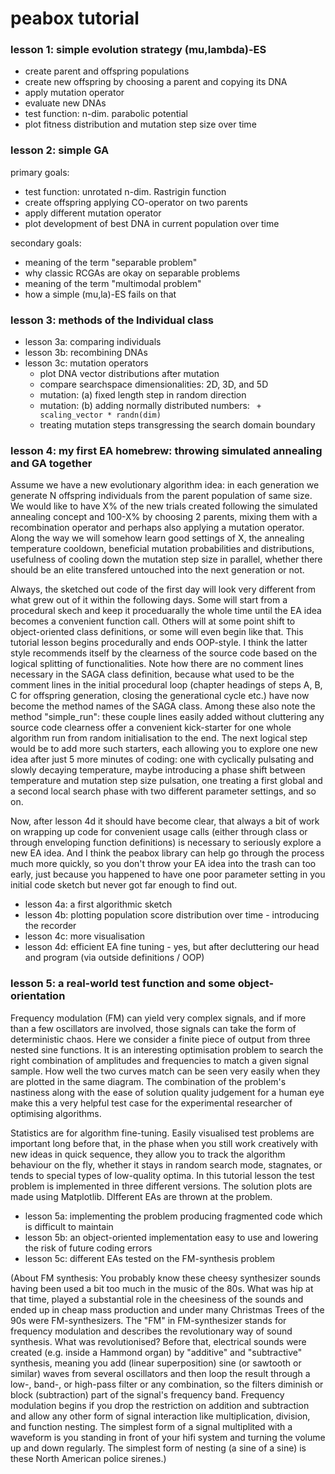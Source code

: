 peabox tutorial
===============


### lesson 1: simple evolution strategy (mu,lambda)-ES
- create parent and offspring populations
- create new offspring by choosing a parent and copying its DNA
- apply mutation operator
- evaluate new DNAs
- test function: n-dim. parabolic potential
- plot fitness distribution and mutation step size over time

### lesson 2: simple GA
primary goals:
- test function: unrotated n-dim. Rastrigin function
- create offspring applying CO-operator on two parents
- apply different mutation operator
- plot development of best DNA in current population over time

secondary goals:
- meaning of the term "separable problem"
- why classic RCGAs are okay on separable problems
- meaning of the term "multimodal problem"
- how a simple (mu,la)-ES fails on that

### lesson 3: methods of the Individual class
- lesson 3a: comparing individuals
- lesson 3b: recombining DNAs
- lesson 3c: mutation operators
   * plot DNA vector distributions after mutation
   * compare searchspace dimensionalities: 2D, 3D, and 5D
   * mutation: (a) fixed length step in random direction
   * mutation: (b) adding normally distributed numbers: ` + scaling_vector * randn(dim)`
   * treating mutation steps transgressing the search domain boundary

### lesson 4: my first EA homebrew: throwing simulated annealing and GA together
Assume we have a new evolutionary algorithm idea: in each generation we generate N offspring
individuals from the parent population of same size. We would like to have X% of the new trials
created following the simulated annealing concept and 100-X% by choosing 2 parents, mixing them
with a recombination operator and perhaps also applying a mutation operator. Along the way we will
somehow learn good settings of X, the annealing temperature cooldown, beneficial mutation
probabilities and distributions, usefulness of cooling down the mutation step size in parallel,
whether there should be an elite transfered untouched into the next generation or not.

Always, the sketched out code of the first day will look very different from what grew out of it
within the following days. Some will start from a procedural skech and keep it proceduarally the
whole time until the EA idea becomes a convenient function call. Others will at some point shift
to object-oriented class definitions, or some will even begin like that. This tutorial lesson
begins procedurally and ends OOP-style. I think the latter style recommends itself by the clearness
of the source code based on the logical splitting of functionalities. Note how there are no comment
lines necessary in the SAGA class definition, because what used to be the comment lines in the
initial procedural loop (chapter headings of steps A, B, C for offspring generation, closing the
generational cycle etc.) have now become the method names of the SAGA class. Among these also note
the method "simple_run": these couple lines easily added without cluttering any source code
clearness offer a convenient kick-starter for one whole algorithm run from random initialisation
to the end. The next logical step would be to add more such starters, each allowing you to explore
one new idea after just 5 more minutes of coding: one with cyclically pulsating and slowly decaying
temperature, maybe introducing a phase shift between temperature and mutation step size pulsation,
one treating a first global and a second local search phase with two different parameter settings,
and so on.

Now, after lesson 4d it should have become clear, that always a bit of work on wrapping up code
for convenient usage calls (either through class or through enveloping function definitions) is
necessary to seriously explore a new EA idea. And I think the peabox library can help go through
the process much more quickly, so you don't throw your EA idea into the trash can too early,
just because you happened to have one poor parameter setting in you initial code sketch but never
got far enough to find out.

- lesson 4a: a first algorithmic sketch
- lesson 4b: plotting population score distribution over time - introducing the recorder
- lesson 4c: more visualisation
- lesson 4d: efficient EA fine tuning - yes, but after decluttering our head and program (via outside definitions / OOP)

### lesson 5: a real-world test function and some object-orientation
Frequency modulation (FM) can yield very complex signals, and if more than a few oscillators are
involved, those signals can take the form of deterministic chaos. Here we consider a finite piece of
output from three nested sine functions. It is an interesting optimisation problem to search the right
combination of amplitudes and frequencies to match a given signal sample. How well the two curves match
can be seen very easily when they are plotted in the same diagram. The combination of the problem's
nastiness along with the ease of solution quality judgement for a human eye make this a very helpful test
case for the experimental researcher of optimising algorithms.

Statistics are for algorithm fine-tuning. Easily visualised test problems are important long before that,
in the phase when you still work creatively with new ideas in quick sequence, they
allow you to track the algorithm behaviour on the fly, whether it stays in random search mode, stagnates,
or tends to special types of low-quality optima. In this tutorial lesson the test problem is implemented
in three different versions. The solution plots are made using Matplotlib. DIfferent EAs are thrown at the
problem.

- lesson 5a: implementing the problem producing fragmented code which is difficult to maintain
- lesson 5b: an object-oriented implementation easy to use and lowering the risk of future coding errors
- lesson 5c: different EAs tested on the FM-synthesis problem

(About FM synthesis: You probably know these cheesy synthesizer sounds having been used a bit too much
in the music of the 80s. What was hip at that time, played a substantial role in the cheesiness of the
sounds and ended up in cheap mass production and under many Christmas Trees of the 90s were FM-synthesizers.
The "FM" in FM-synthesizer stands for frequency modulation and describes the revolutionary way of sound synthesis.
What was revolutionised? Before that, electrical sounds were created (e.g. inside a Hammond organ) by
"additive" and "subtractive" synthesis, meaning you add (linear superposition) sine (or sawtooth or
similar) waves from several oscillators and then loop the result through a low-, band-, or high-pass filter
or any combination, so the filters diminish or block (subtraction) part of the signal's frequency band.
Frequency modulation begins if you drop the restriction on addition and subtraction and allow any other
form of signal interaction like multiplication, division, and function nesting. The simplest form of a signal
multiplited with a waveform is you standing in front of your hifi system and turning the volume up and down
regularly. The simplest form of nesting (a sine of a sine) is these North American police sirenes.)


